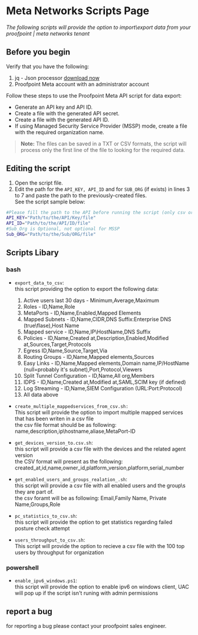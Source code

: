 # Meta Networks Scripts Page

*The following scripts will provide the option to import\export data from your proofpoint | meta networks tenant*

## Before you begin

Verify that you have the following:
1. jq - Json processor [download now]
2. Proofpoint Meta account with an administrator account

Follow these steps to use the Proofpoint Meta API script for data export:
* Generate an API key and API ID.
* Create a file with the generated API secret.
* Create a file with the generated API ID.
* If using Managed Security Service Provider (MSSP) mode, create a file with the required organization name.
> **Note:** The files can be saved in a TXT or CSV formats, the script will process only the first line of the file to looking for the required data.

## Editing the script

1. Open the script file.
2. Edit the path for the ```API_KEY, API_ID``` and for ```SUB_ORG``` (if exists) in lines 3 to 7 and paste the path to the previously-created files.<br/>
See the script sample below:
```bash
#Please fill the path to the API before running the script (only csv or txt file)
API_KEY="Path/to/the/API/Key/file"
API_ID="Path/to/the/API/ID/file"
#Sub_Org is Optional, not optional for MSSP
Sub_ORG="Path/to/the/Sub/ORG/file"
```

## Scripts Libary
### bash
- ```export_data_to_csv```:<br/>
this script providing the option to export the following data:<br/>
  1. Active users last 30 days - Minimum,Average,Maximum<br/>
  2. Roles - ID,Name,Role<br/>
  3. MetaPorts - ID,Name,Enabled,Mapped Elements<br/>
  4. Mapped Subnets - ID,Name,CIDR,DNS Suffix:Enterprise DNS (true\flase),Host Name<br/>
  5. Mapped service - ID,Name,IP\HostName,DNS Suffix<br/>
  6. Policies - ID,Name,Created at,Description,Enabled,Modified at,Sources,Target,Protocols<br/>
  7. Egress ID,Name,Source,Target,Via<br/>
  8. Routing Groups - ID,Name,Mapped elements,Sources<br/>
  9. Easy Links - ID,Name,Mapped elements,Domain name,IP/HostName (null=probably it's subnet),Port,Protocol,Viewers<br/>
  10. Split Tunnel Configuration - ID,Name,All org,Members<br/>
  11. IDPS - ID,Name,Created at,Modified at,SAML,SCIM key (if defined)<br/>
  12. Log Streaming - ID,Name,SIEM Configuration (URL:Port:Protocol)<br/>
  13. All data above<br/>


- ```create_multiple_mappedservices_from_csv.sh:```<br/>
This script will provide the option to import multiple mapped services that has been writen in a csv file<br/>
the csv file format should be as following: name,description,ip\hostname,aliase,MetaPort-ID

- ```get_devices_version_to.csv.sh```:<br/>
this script will provide a csv file with the devices and the related agent version<br/>
the CSV format will present as the following: created_at,id,name,owner_id,platform_version,platform,serial_number<br/>

- ```get_enabled_users_and_groups_realation_.sh```:<br/>
this script will provide a csv file with all enabled users and the group\s they are part of.<br/>
the csv foramt will be as following: Email,Family Name, Private Name,Groups,Role<br/>

- ```pc_statistics_to_csv.sh```:<br/>
this script will provide the option to get statistics regarding failed posture check attempt<br/>

- ```users_throughput_to_csv.sh```:<br/>
This script will provide the option to recieve a csv file with the 100 top users by throughput for organization<br/>

### powershell
- ```enable_ipv6_windows.ps1```:<br/>
this script will provide the option to enable ipv6 on windows client, UAC will pop up if the script isn't runing with admin permissions<br/>

## report a bug
for reporting a bug please contact your proofpoint sales engineer.<br/>

[download now]: https://stedolan.github.io/jq/download/

